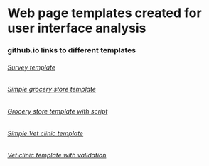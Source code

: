 # Web page templates created for user interface analysis

### github.io links to different templates

###### [Survey template](https://maryankhalil.github.io/seg3125-Module1-Survey/)

###### [Simple grocery store template](https://maryankhalil.github.io/SEG3125-Module2-Grocery/)

###### [Grocery store template with script](https://maryankhalil.github.io/SEG3125-Module3-Grocery2/)

###### [Simple Vet clinic template](https://maryankhalil.github.io/seg3125-vetclinic/)

###### [Vet clinic template with validation](https://maryankhalil.github.io/SEG3125-lab6/)

